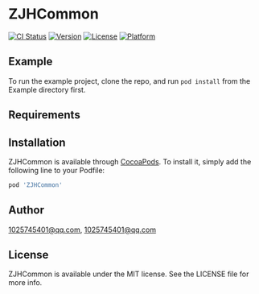 # ZJHCommon

[![CI Status](https://img.shields.io/travis/1025745401@qq.com/ZJHCommon.svg?style=flat)](https://travis-ci.org/1025745401@qq.com/ZJHCommon)
[![Version](https://img.shields.io/cocoapods/v/ZJHCommon.svg?style=flat)](https://cocoapods.org/pods/ZJHCommon)
[![License](https://img.shields.io/cocoapods/l/ZJHCommon.svg?style=flat)](https://cocoapods.org/pods/ZJHCommon)
[![Platform](https://img.shields.io/cocoapods/p/ZJHCommon.svg?style=flat)](https://cocoapods.org/pods/ZJHCommon)

## Example

To run the example project, clone the repo, and run `pod install` from the Example directory first.

## Requirements

## Installation

ZJHCommon is available through [CocoaPods](https://cocoapods.org). To install
it, simply add the following line to your Podfile:

```ruby
pod 'ZJHCommon'
```

## Author

1025745401@qq.com, 1025745401@qq.com

## License

ZJHCommon is available under the MIT license. See the LICENSE file for more info.
